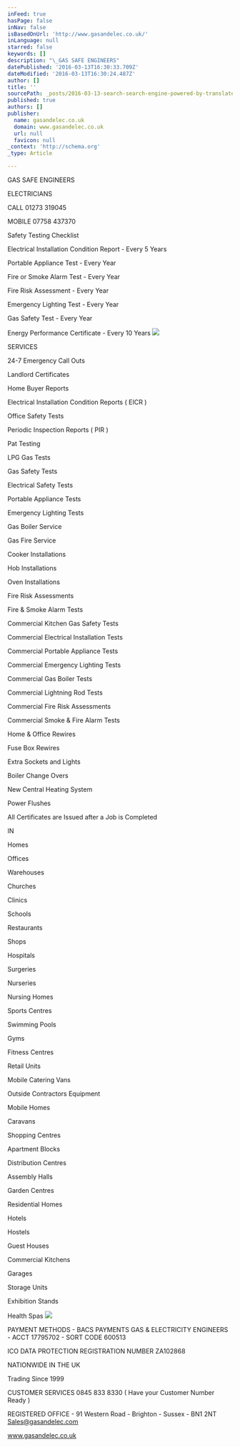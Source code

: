 ```yaml
---
inFeed: true
hasPage: false
inNav: false
isBasedOnUrl: 'http://www.gasandelec.co.uk/'
inLanguage: null
starred: false
keywords: []
description: "\_GAS SAFE ENGINEERS"
datePublished: '2016-03-13T16:30:33.709Z'
dateModified: '2016-03-13T16:30:24.487Z'
author: []
title: ''
sourcePath: _posts/2016-03-13-search-search-engine-powered-by-translate.md
published: true
authors: []
publisher:
  name: gasandelec.co.uk
  domain: www.gasandelec.co.uk
  url: null
  favicon: null
_context: 'http://schema.org'
_type: Article

---
```

GAS SAFE ENGINEERS

ELECTRICIANS 

CALL 01273 319045     

MOBILE 07758 437370 

Safety Testing Checklist

Electrical Installation Condition Report - Every 5 Years

Portable Appliance Test - Every Year

Fire or Smoke Alarm Test - Every Year

Fire Risk Assessment - Every Year

Emergency Lighting Test - Every Year  

Gas Safety Test - Every Year

Energy Performance Certificate - Every 10 Years ![](https://the-grid-user-content.s3-us-west-2.amazonaws.com/cfcc057a-336f-4e49-a921-66baee06cced.jpg)

SERVICES

24-7 Emergency Call Outs 

Landlord Certificates

Home Buyer Reports 

Electrical Installation Condition Reports ( EICR )

Office Safety Tests 

Periodic Inspection Reports ( PIR )

Pat Testing 

LPG Gas Tests 

Gas Safety Tests

Electrical Safety Tests

Portable Appliance Tests 

Emergency Lighting Tests 

Gas Boiler Service

Gas Fire Service

Cooker Installations

Hob Installations

Oven Installations 

Fire Risk Assessments 

Fire & Smoke Alarm Tests

Commercial Kitchen Gas Safety Tests

Commercial Electrical Installation Tests 

Commercial Portable Appliance Tests 

Commercial Emergency Lighting Tests 

Commercial Gas Boiler Tests

Commercial Lightning Rod Tests

Commercial Fire Risk Assessments 

Commercial Smoke & Fire Alarm Tests

Home & Office Rewires 

Fuse Box Rewires 

Extra Sockets and Lights

Boiler Change Overs 

New Central Heating System

Power Flushes

All Certificates are Issued after a Job is Completed 

IN 

Homes

Offices 

Warehouses 

Churches

Clinics 

Schools

Restaurants 

Shops 

Hospitals 

Surgeries

Nurseries

Nursing Homes

Sports Centres

Swimming Pools

Gyms

Fitness Centres 

Retail Units

Mobile Catering Vans 

Outside Contractors Equipment 

Mobile Homes

Caravans 

Shopping Centres 

Apartment Blocks 

Distribution Centres

Assembly Halls

Garden Centres

Residential Homes  

Hotels

Hostels 

Guest Houses

Commercial Kitchens 

Garages

Storage Units

Exhibition Stands

Health Spas
![](https://the-grid-user-content.s3-us-west-2.amazonaws.com/4f3c2db0-5592-4971-83dc-00c8cd3940ba.jpg)

PAYMENT METHODS - BACS PAYMENTS  GAS & ELECTRICITY ENGINEERS - ACCT 17795702 - SORT CODE  600513     

ICO DATA PROTECTION REGISTRATION NUMBER  ZA102868

NATIONWIDE IN THE  UK 

Trading Since 1999 

CUSTOMER SERVICES  0845 833 8330 ( Have your Customer Number Ready ) 

REGISTERED OFFICE - 91 Western Road - Brighton - Sussex -  BN1 2NT   Sales@gasandelec.com

www.gasandelec.co.uk